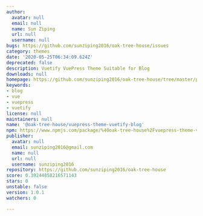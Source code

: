 ```yaml
---
author:
  avatar: null
  email: null
  name: Sun Ziping
  url: null
  username: null
bugs: https://github.com/sunziping2016/oak-tree-house/issues
category: themes
date: '2020-05-25T06:34:09.624Z'
deprecated: false
description: Vuetify VuePress Theme Suitable for Blog
downloads: null
homepage: https://github.com/sunziping2016/oak-tree-house/tree/master/packages/%40oak-tree-house/vuepress-theme-vuetify-blog#readme
keywords:
- blog
- vue
- vuepress
- vuetify
license: null
maintainers: null
name: '@oak-tree-house/vuepress-theme-vuetify-blog'
npm: https://www.npmjs.com/package/%40oak-tree-house%2Fvuepress-theme-vuetify-blog
publisher:
  avatar: null
  email: sunziping2016@gmail.com
  name: null
  url: null
  username: sunziping2016
repository: https://github.com/sunziping2016/oak-tree-house
score: 0.39244858216571143
stars: 0
unstable: false
version: 1.0.1
watchers: 0

---
```


